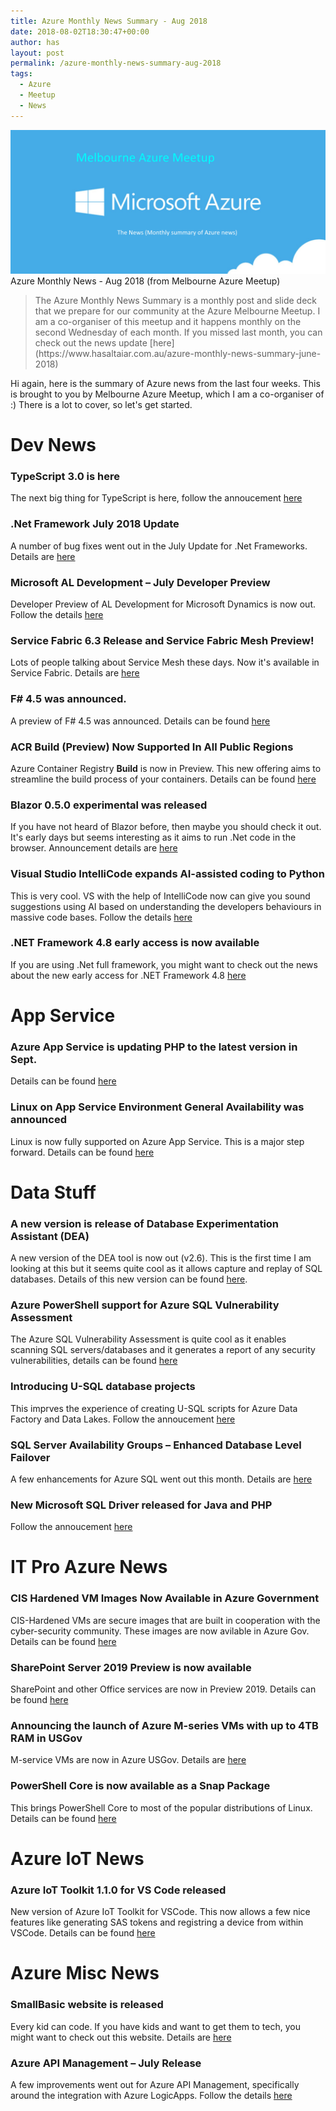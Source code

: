 ```yaml
---
title: Azure Monthly News Summary - Aug 2018
date: 2018-08-02T18:30:47+00:00
author: has
layout: post
permalink: /azure-monthly-news-summary-aug-2018
tags:
  - Azure
  - Meetup
  - News
---
```


<img src="/wp-content/uploads/2018/08/Azure-news.png" alt="Azure News" /> <br />
<span>Azure Monthly News - Aug 2018 (from Melbourne Azure Meetup)</span>

<blockquote><p>The Azure Monthly News Summary is a monthly post and slide deck that we prepare for our community at the Azure Melbourne Meetup. I am a co-organiser of this meetup and it happens monthly on the second Wednesday of each month. If you missed last month, you can check out the news update [here](https://www.hasaltaiar.com.au/azure-monthly-news-summary-june-2018)</p></blockquote>

Hi again, here is the summary of Azure news from the last four weeks. This is brought to you by Melbourne Azure Meetup, which I am a co-organiser of :) There is a lot to cover, so let's get started. 

# Dev News

### TypeScript 3.0 is here 
The next big thing for TypeScript is here, follow the annoucement [here](https://blogs.msdn.microsoft.com/typescript/2018/07/30/announcing-typescript-3-0/) 

### .Net Framework July 2018 Update 
A number of bug fixes went out in the July Update for .Net Frameworks. Details are [here](https://blogs.msdn.microsoft.com/dotnet/2018/07/30/net-framework-july-2018-update/) 

### Microsoft AL Development – July Developer Preview 
Developer Preview of AL Development for Microsoft Dynamics is now out. Follow the details [here](https://blogs.msdn.microsoft.com/nav/2018/07/30/developer-preview-july-2018-update/) 

### Service Fabric 6.3 Release and Service Fabric Mesh Preview! 
Lots of people talking about Service Mesh these days. Now it's available in Service Fabric. Details are [here](https://blogs.msdn.microsoft.com/azureservicefabric/2018/07/16/service-fabric-6-3-release-and-service-fabric-mesh-preview/)

### F# 4.5 was announced. 
A preview of F# 4.5 was announced. Details can be found [here](https://blogs.msdn.microsoft.com/dotnet/2018/07/26/announcing-f-4-5-preview/)

### ACR Build (Preview) Now Supported In All Public Regions 
Azure Container Registry **Build** is now in Preview. This new offering aims to streamline the build process of your containers. Details can be found [here](https://blogs.msdn.microsoft.com/stevelasker/2018/07/25/acr-build-preview-now-supported-in-all-public-regions/)

### Blazor 0.5.0 experimental was released 
If you have not heard of Blazor before, then maybe you should check it out. It's early days but seems interesting as it aims to run .Net code in the browser. Announcement details are [here](https://blogs.msdn.microsoft.com/webdev/2018/07/25/blazor-0-5-0-experimental-release-now-available/) 

### Visual Studio IntelliCode expands AI-assisted coding to Python  
This is very cool. VS with the help of IntelliCode now can give you sound suggestions using AI based on understanding the developers behaviours in massive code bases. Follow the details [here](https://blogs.msdn.microsoft.com/visualstudio/2018/07/24/visual-studio-intellicode-expands-ai-assisted-coding-to-python-in-visual-studio-code/)

### .NET Framework 4.8 early access is now available 
If you are using .Net full framework, you might want to check out the news about the new early access for .NET Framework 4.8 [here](https://blogs.msdn.microsoft.com/dotnet/2018/07/18/announcing-net-framework-4-8-early-access-build-3632/) 



# App Service

### Azure App Service is updating PHP to the latest version in Sept.
Details can be found [here](https://blogs.msdn.microsoft.com/appserviceteam/2018/08/01/php-minor-version-update-for-september-2018/) 

### Linux on App Service Environment General Availability was announced 
Linux is now fully supported on Azure App Service. This is a major step forward. Details can be found [here](https://blogs.msdn.microsoft.com/appserviceteam/2018/07/30/linuxasega/)



# Data Stuff
### A new version is release of Database Experimentation Assistant (DEA)
A new version of the DEA tool is now out (v2.6). This is the first time I am looking at this but it seems quite cool as it allows capture and replay of SQL databases. Details of this new version can be found [here](https://blogs.msdn.microsoft.com/datamigration/2018/08/06/release-database-experimentation-assistant-dea-v2-6/). 

### Azure PowerShell support for Azure SQL Vulnerability Assessment
The Azure SQL Vulnerability Assessment is quite cool as it enables scanning SQL servers/databases and it generates a report of any security vulnerabilities, details can be found [here](https://blogs.msdn.microsoft.com/sqlsecurity/2018/08/02/azure-sql-vulnerability-assessment-now-with-powershell-support/) 

### Introducing U-SQL database projects
This imprves the experience of creating U-SQL scripts for Azure Data Factory and Data Lakes. Follow the annoucement [here](https://blogs.msdn.microsoft.com/azuredatalake/2018/07/31/introducing-u-sql-database-projects-u-sql-database-development-and-deployment-made-easy-public-preview/ )

### SQL Server Availability Groups – Enhanced Database Level Failover 
A few enhancements for Azure SQL went out this month. Details are [here](https://blogs.msdn.microsoft.com/sql_server_team/sql-server-availability-groups-enhanced-database-level-failover/) 

### New Microsoft SQL Driver released for Java and PHP 
Follow the annoucement [here](https://blogs.msdn.microsoft.com/sqlphp/2018/07/20/microsoft-drivers-5-3-0-for-php-for-sql-server-released/)



# IT Pro Azure News

### CIS Hardened VM Images Now Available in Azure Government 
CIS-Hardened VMs are secure images that are built in cooperation with the cyber-security community. These images are now avilable in Azure Gov. Details can be found [here](https://blogs.msdn.microsoft.com/azuregov/2018/08/06/cis-hardened-images-now-available-in-azure-government/) 

### SharePoint Server 2019 Preview is now available 
SharePoint and other Office services are now in Preview 2019. Details can be found [here](https://techcommunity.microsoft.com/t5/Microsoft-SharePoint-Blog/Announcing-Availability-of-SharePoint-Server-2019-Preview/ba-p/214427) 

### Announcing the launch of Azure M-series VMs with up to 4TB RAM in USGov 
M-service VMs are now in Azure USGov. Details are [here](https://blogs.msdn.microsoft.com/azuregov/2018/07/26/announcing-the-launch-of-azure-m-series-vms-with-up-to-4tb-ram-in-usgov-arizona-region/) 

### PowerShell Core is now available as a Snap Package 
This brings PowerShell Core to most of the popular distributions of Linux. Details can be found [here](https://blogs.msdn.microsoft.com/powershell/2018/07/20/powershell-core-now-available-as-a-snap-package/) 



# Azure IoT News

### Azure IoT Toolkit 1.1.0 for VS Code released 
New version of Azure IoT Toolkit for VSCode. This now allows a few nice features like generating SAS tokens and registring a device from within VSCode. Details can be found [here](https://blogs.msdn.microsoft.com/iotdev/2018/07/26/azure-iot-toolkit-1-1-0-for-vs-code-released-welcome-page-generate-sas-token-deploy-edge-device-at-scale-and-more/)



# Azure Misc News

### SmallBasic website is released
Every kid can code. If you have kids and want to get them to tech, you might want to check out this website. Details are [here](http://smallbasic-publicwebsite-dev.azurewebsites.net/) 

### Azure API Management – July Release 
A few improvements went out for Azure API Management, specifically around the integration with Azure LogicApps. Follow the details [here](https://blogs.msdn.microsoft.com/apimanagement/2018/07/20/azure-api-management-release-notes-july-20-2018/)

 
 

